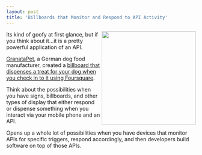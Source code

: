 ```yaml
---
layout: post
title: 'Billboards that Monitor and Respond to API Activity'
---
```

<img src="http://blog.foursquare.com/wp-content/uploads/2011/03/billboard.jpg" alt="" width="250" align="right" />Its kind of goofy at first glance, but if you think about it...it is a pretty powerful application of an API.<p></p>
<a href="http://www.granatapet.de/">GranataPet</a>, a German dog food manufacturer, created a <a href="http://blog.foursquare.com/2011/03/31/api-highlight-a-special-for-our-four-legged-friends/">billboard that dispenses a treat for your dog when you check in to it using Foursquare</a>.<p></p>
Think about the possibilities when you have signs, billboards, and other types of display that either respond or dispense something when you interact via your mobile phone and an API.<p></p>
Opens up a whole lot of possibilities when you have devices that monitor APIs for specific triggers, respond accordingly, and then developers build software on top of those APIs.